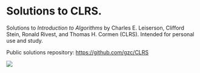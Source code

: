 # Solutions to CLRS.
Solutions to *Introduction to Algorithms* by Charles E. Leiserson, Clifford Stein, Ronald Rivest, and Thomas H. Cormen (CLRS). Intended for personal use and study.

Public solutions repository: https://github.com/gzc/CLRS

![](https://images-na.ssl-images-amazon.com/images/I/51n%2B3GEQvYL._SX433_BO1,204,203,200_.jpg)